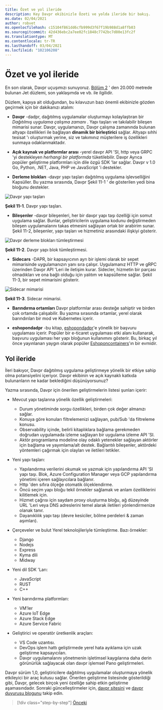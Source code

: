 ```yaml
---
title: Özet ve yol ileride
description: Key Davpr ekibinizle Özeti ve yolda ileride bir bakış.
ms.date: 02/04/2021
author: robvet
ms.openlocfilehash: c15104f861dd6cfb999d3f67f19b988d1a8ffb03
ms.sourcegitcommit: 42d436ebc2a7ee02fc1848c7742bc7d80e13fc2f
ms.translationtype: MT
ms.contentlocale: tr-TR
ms.lasthandoff: 03/04/2021
ms.locfileid: "102106208"
---
```

# <a name="summary-and-the-road-ahead"></a>Özet ve yol ileride

En son olarak, Davpr uçuşımızı sunuyoruz. [Bölüm 2](dapr-at-20000-feet.md) ' den 20.000 metrede bulunan Jet düzlemi, son yaklaşımda ve vb. ile ilgilidir.

Düzlem, kapıya ait olduğundan, bu kılavuzun bazı önemli ekibinizle gözden geçirmek için bir dakikanızı atalım:

- **Davpr** -dadpr, dağıtılmış uygulamalar oluşturmayı kolaylaştıran bir *Dağıtılmış uygulama çalışma zamanı* . Yapı taşları ve takılabilir bileşen mimarisi sunar. Davpr, uygulamanızı, Davpr çalışma zamanında bulunan altyapı özellikleri ile bağlayan **dinamik bir birleştirici** sağlar. Altyapı sıhhi tesisat 'ı oluşturmak yerine, siz ve takımınız müşterilere iş özellikleri sunmaya odaklanmaktadır.

- **Açık kaynak ve platformlar arası** -yerel davpr API 'SI, http veya GRPC 'yi destekleyen *herhangi bir platformda* tüketilebilir. Davpr Ayrıca popüler geliştirme platformları için dile özgü SDK 'lar sağlar. Davpr v 1.0 Go, Python, .NET, Java, PHP ve JavaScript 'i destekler.

- **Derleme blokları** -davpr yapı taşları dağıtılmış uygulama işlevselliğini Kapsüller. Bu yazma sırasında, Davpr Şekil 11-1 ' de gösterilen yedi bina bloğunu destekler.

![Davpr yapı taşları](./media/dapr-at-20000-feet/building-blocks.png)

**Şekil 11-1**. Davpr yapı taşları.

- **Bileşenler** -davpr bileşenleri, her bir davpr yapı taşı özelliği için somut uygulama sağlar. Bunlar, geliştiricilerin uygulama kodunu değiştirmeden bileşen uygulamalarını takas etmesini sağlayan ortak bir arabirim sunar. Şekil 11-2, bileşenler, yapı taşları ve hizmetiniz arasındaki ilişkiyi gösterir.

![Davpr derleme blokları tümleştirmesi](./media/dapr-at-20000-feet/building-blocks-integration.png)

**Şekil 11-2**. Davpr yapı blok tümleştirmesi.

- **Sidecars** -DAPR, bir kapsayıcının ayrı bir işlemi olarak bir sepet mimarisinde uygulamanızın yanı sıra çalışır. Uygulamanız HTTP ve gRPC üzerinden Davpr API 'Leri ile iletişim kurar. Sidecler, hizmetin bir parçası olmadıkları ve ona bağlı olduğu için yalıtım ve kapsülleme sağlar. Şekil 11-3, bir sepet mimarisini gösterir.

![Sidecar mimarisi](./media/dapr-at-20000-feet/sidecar-generic.png)

**Şekil 11-3**. Sidecar mimarisi.

- **Barındırma ortamları** Davpr platformlar arası desteğe sahiptir ve birden çok ortamda çalışabilir. Bu yazma sırasında ortamlar, yerel olarak barındırılan bir mod ve Kubernetes içerir.

- **eshopondadpr** -bu kitap, [eshopondadpr](https://github.com/dotnet-architecture/eShopOnDapr)'e yönelik bir başvuru uygulaması içerir. Popüler bir e-ticaret uygulaması etki alanı kullanarak, başvuru uygulaması her yapı bloğunun kullanımını gösterir. Bu, birkaç yıl önce yayınlanan yaygın olarak popüler [Eshoponcontainers](https://github.com/dotnet-architecture/eShopOnContainers)'ın bir evmidir.

## <a name="the-road-ahead"></a>Yol ileride

İleri bakıyor, Davpr dağıtılmış uygulama geliştirmeye yönelik bir etkiye sahip olma potansiyelini içeriyor. Davpr ekibinin ve açık kaynaklı katkıda bulunanların ne kadar beklediğini düşünüyorsunuz?

Yazma sırasında, Davpr için önerilen geliştirmelerin listesi şunları içerir:

- Mevcut yapı taşlarına yönelik özellik geliştirmeleri:
  - Durum yönetiminde sorgu özellikleri, birden çok değer almanızı sağlar.
  - Konuya göre konuları filtrelemenizi sağlayan, pub/Sub 'da filtreleme konusu.
  - Observability içinde, belirli kitaplıklara bağlama gerekmeden doğrudan uygulamada izleme sağlayan bir uygulama izleme API 'SI.
  - Aktör programlama modeline olay odaklı yetenekler sağlayan aktörler için bağlama ve yayımlama/alt destek. Bağlantılı bileşenler, aktördeki yöntemleri çağırmak için olayları ve iletileri tetikler.

- Yeni yapı taşları:
  - Yapılandırma verilerini okumak ve yazmak için yapılandırma API 'SI yapı taşı. Blok, Azure Configuration Manager veya GCP yapılandırma yönetimi içeren sağlayıcılara bağlanır.
  - Http 'den sıfıra ölçeğe otomatik ölçeklendirme.
  - Öncü seçim yapı bloğu tekil örnekler sağlamak ve anlam özelliklerini kilitlemek için.
  - Hizmet çağrısı için saydam proxy oluşturma bloğu, ağ düzeyinde URL 'Leri veya DNS adreslerini temel alarak iletileri yönlendirmenize olanak tanır.
  - Dayanıklılık yapı taşı (devre kesiciler, bölme perdeleri & zaman aşımları).

- Çerçeveler ve bulut Yerel teknolojileriyle tümleştirme. Bazı örnekler:
  - Django
  - Nodejs
  - Express
  - Kyma dili
  - Midway

- Yeni dil SDK 'Ları:
  - JavaScript
  - RUST
  - C++

- Yeni barındırma platformları:
  - VM'ler
  - Azure IoT Edge
  - Azure Stack Edge
  - Azure Service Fabric

- Geliştirici ve operatör üretkenlik araçları:
  - VS Code uzantısı.
  - DevOps işlem hattı geliştirmede yerel hata ayıklama için uzak geliştirme kapsayıcıları.
  - Davpr uygulamalarını yönetmenin işletimsel kaygılarına daha derin görünürlük sağlayacak olan davpr işlemsel Pano geliştirmeleri.

Davpr sürüm 1,0, geliştiricilere dağıtılmış uygulamalar oluşturmaya yönelik etkileyici bir araç kutusu sağlar. Önerilen geliştirme listesinde gösterildiği gibi, Davpr, gelecek birçok yeni özelliğe sahip etkin geliştirme aşamasındadır. Sonraki güncelleştirmeler için, [davpr sitesini](https://dapr.io/) ve [davpr duyurusu blogunu](https://cloudblogs.microsoft.com/opensource/2019/10/16/announcing-dapr-open-source-project-build-microservice-applications/) takip edin.

>[!div class="step-by-step"]
>[Önceki](secrets.md)
